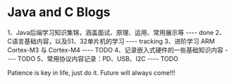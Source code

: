 # Java and C Blogs
1、Java后端学习知识集锦，涵盖面试、原理、运用、常用展示等 ---- done
2、C语言基础内容，以及51、32单片机的学习 ---- tracking
3、进阶学习 ARM Cortex-M3 与 Cortex-M4 ---- TODO 
4、记录嵌入式硬件的一些基础知识内容 ---- TODO
5、常用协议内容记录：PD、USB、I2C ---- TODO

Patience is key in life, just do it. Future will always come!!! 
